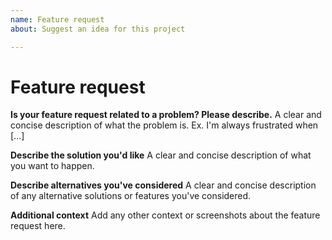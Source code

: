 ```yaml
---
name: Feature request
about: Suggest an idea for this project

---
```

# Feature request

<!--
Please remember that developers cannot guess what exactly does not work for you.
You will seem more responsible if you describe the error more fully.
-->


**Is your feature request related to a problem? Please describe.**
A clear and concise description of what the problem is. Ex. I'm always frustrated when [...]

**Describe the solution you'd like**
A clear and concise description of what you want to happen.

**Describe alternatives you've considered**
A clear and concise description of any alternative solutions or features you've considered.

**Additional context**
Add any other context or screenshots about the feature request here.
